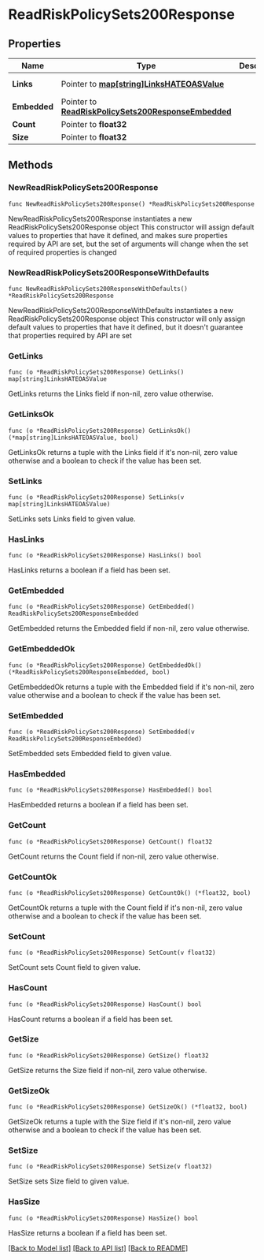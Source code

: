 # ReadRiskPolicySets200Response

## Properties

Name | Type | Description | Notes
------------ | ------------- | ------------- | -------------
**Links** | Pointer to [**map[string]LinksHATEOASValue**](LinksHATEOASValue.md) |  | [optional] [readonly] 
**Embedded** | Pointer to [**ReadRiskPolicySets200ResponseEmbedded**](ReadRiskPolicySets200ResponseEmbedded.md) |  | [optional] 
**Count** | Pointer to **float32** |  | [optional] 
**Size** | Pointer to **float32** |  | [optional] 

## Methods

### NewReadRiskPolicySets200Response

`func NewReadRiskPolicySets200Response() *ReadRiskPolicySets200Response`

NewReadRiskPolicySets200Response instantiates a new ReadRiskPolicySets200Response object
This constructor will assign default values to properties that have it defined,
and makes sure properties required by API are set, but the set of arguments
will change when the set of required properties is changed

### NewReadRiskPolicySets200ResponseWithDefaults

`func NewReadRiskPolicySets200ResponseWithDefaults() *ReadRiskPolicySets200Response`

NewReadRiskPolicySets200ResponseWithDefaults instantiates a new ReadRiskPolicySets200Response object
This constructor will only assign default values to properties that have it defined,
but it doesn't guarantee that properties required by API are set

### GetLinks

`func (o *ReadRiskPolicySets200Response) GetLinks() map[string]LinksHATEOASValue`

GetLinks returns the Links field if non-nil, zero value otherwise.

### GetLinksOk

`func (o *ReadRiskPolicySets200Response) GetLinksOk() (*map[string]LinksHATEOASValue, bool)`

GetLinksOk returns a tuple with the Links field if it's non-nil, zero value otherwise
and a boolean to check if the value has been set.

### SetLinks

`func (o *ReadRiskPolicySets200Response) SetLinks(v map[string]LinksHATEOASValue)`

SetLinks sets Links field to given value.

### HasLinks

`func (o *ReadRiskPolicySets200Response) HasLinks() bool`

HasLinks returns a boolean if a field has been set.

### GetEmbedded

`func (o *ReadRiskPolicySets200Response) GetEmbedded() ReadRiskPolicySets200ResponseEmbedded`

GetEmbedded returns the Embedded field if non-nil, zero value otherwise.

### GetEmbeddedOk

`func (o *ReadRiskPolicySets200Response) GetEmbeddedOk() (*ReadRiskPolicySets200ResponseEmbedded, bool)`

GetEmbeddedOk returns a tuple with the Embedded field if it's non-nil, zero value otherwise
and a boolean to check if the value has been set.

### SetEmbedded

`func (o *ReadRiskPolicySets200Response) SetEmbedded(v ReadRiskPolicySets200ResponseEmbedded)`

SetEmbedded sets Embedded field to given value.

### HasEmbedded

`func (o *ReadRiskPolicySets200Response) HasEmbedded() bool`

HasEmbedded returns a boolean if a field has been set.

### GetCount

`func (o *ReadRiskPolicySets200Response) GetCount() float32`

GetCount returns the Count field if non-nil, zero value otherwise.

### GetCountOk

`func (o *ReadRiskPolicySets200Response) GetCountOk() (*float32, bool)`

GetCountOk returns a tuple with the Count field if it's non-nil, zero value otherwise
and a boolean to check if the value has been set.

### SetCount

`func (o *ReadRiskPolicySets200Response) SetCount(v float32)`

SetCount sets Count field to given value.

### HasCount

`func (o *ReadRiskPolicySets200Response) HasCount() bool`

HasCount returns a boolean if a field has been set.

### GetSize

`func (o *ReadRiskPolicySets200Response) GetSize() float32`

GetSize returns the Size field if non-nil, zero value otherwise.

### GetSizeOk

`func (o *ReadRiskPolicySets200Response) GetSizeOk() (*float32, bool)`

GetSizeOk returns a tuple with the Size field if it's non-nil, zero value otherwise
and a boolean to check if the value has been set.

### SetSize

`func (o *ReadRiskPolicySets200Response) SetSize(v float32)`

SetSize sets Size field to given value.

### HasSize

`func (o *ReadRiskPolicySets200Response) HasSize() bool`

HasSize returns a boolean if a field has been set.


[[Back to Model list]](../README.md#documentation-for-models) [[Back to API list]](../README.md#documentation-for-api-endpoints) [[Back to README]](../README.md)


